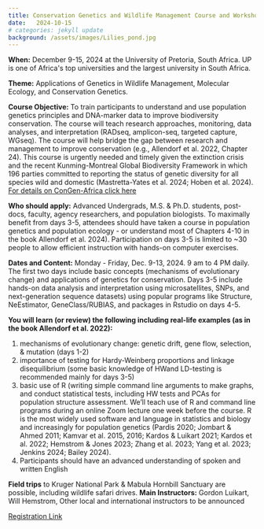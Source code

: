 ```yaml
---
title: Conservation Genetics and Wildlife Management Course and Workshop
date:   2024-10-15
# categories: jekyll update
background: /assets/images/Lilies_pond.jpg
---
```

**When:** December 9-15, 2024 at the University of Pretoria, South Africa. UP is one of Africa's top universities and the largest university in South Africa. 

**Theme:** Applications of Genetics in Wildlife Management, Molecular Ecology, and Conservation Genetics. 

**Course Objective:** To train participants to understand and use population genetics principles and DNA-marker data to improve biodiversity conservation. The course will teach research approaches, monitoring, data analyses, and
interpretation (RADseq, amplicon-seq, targeted capture, WGseq). The course will help bridge the gap between research
and management to improve conservation (e.g., Allendorf et al. 2022, Chapter 24). This course is urgently needed and
timely given the extinction crisis and the recent Kunming-Montreal Global Biodiversity Framework in which 196 parties
committed to reporting the status of genetic diversity for all species wild and domestic (Mastretta-Yates et al. 2024;
Hoben et al. 2024). [For details on ConGen-Africa click here]( https://www.umt.edu/ces/conferences/congen/africa/)

**Who should apply:** Advanced Undergrads, M.S. & Ph.D. students, post-docs, faculty, agency researchers, and population biologists. To maximally benefit from days 3-5, attendees should have taken a course in population genetics and population ecology - or understand most of Chapters 4-10 in the book Allendorf et al. 2024). Participation on days 3-5 is limited to ~30 people to allow efficient instruction with hands-on computer exercises.

**Dates and Content:** Monday - Friday, Dec. 9-13, 2024. 9 am to 4 PM daily. The first two days include basic concepts
(mechanisms of evolutionary change) and applications of genetics for conservation. Days 3-5 include hands-on data
analysis and interpretation using microsatellites, SNPs, and next-generation sequence datasets) using popular programs
like Structure, NeEstimator, GeneClass/RUBIAS, and packages in Rstudio on days 4-5.

**You will learn (or review) the following including real-life examples (as in the book Allendorf et al. 2022):**
1. mechanisms of evolutionary change: genetic drift, gene flow, selection, & mutation (days 1-2)
2. importance of testing for Hardy-Weinberg proportions and linkage disequilibrium (some basic knowledge of HWand LD-testing is recommended mainly for days 3-5)
3. basic use of R (writing simple command line arguments to make graphs, and conduct statistical tests, including
HW tests and PCAs for population structure assessment. We’ll teach use of R and command line programs during
an online Zoom lecture one week before the course. R is the most widely used software and language in statistics
and biology and increasingly for population genetics (Pardis 2020; Jombart & Ahmed 2011; Kamvar et al. 2015,
2016; Kardos & Luikart 2021; Kardos et al. 2022; Hemstrom & Jones 2023; Zhang et al. 2023; Yang et al. 2023;
Jenkins 2024; Bailey 2024).
4. Participants should have an advanced understanding of spoken and written English

**Field trips** to Kruger National Park & Mabula Hornbill Sanctuary are possible, including wildlife safari drives.
**Main Instructors:** Gordon Luikart, Will Hemstrom, Other local and international instructors to be announced

[Registration Link](https://forms.gle/2dfQ1J1ieyE8JMco8)
